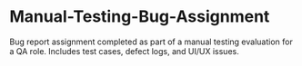 # Manual-Testing-Bug-Assignment
Bug report assignment completed as part of a manual testing evaluation for a QA role. Includes test cases, defect logs, and UI/UX issues.
